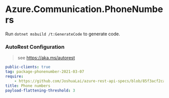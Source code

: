 # Azure.Communication.PhoneNumbers

Run `dotnet msbuild /t:GenerateCode` to generate code.

### AutoRest Configuration

> see https://aka.ms/autorest

```yaml
public-clients: true
tag: package-phonenumber-2021-03-07
require:
    - https://github.com/JoshuaLai/azure-rest-api-specs/blob/85f3acf2ca9c8dd0da721e98c7e1b9fd2a447155/specification/communication/data-plane/readme.md
title: Phone numbers
payload-flattening-threshold: 3
```
